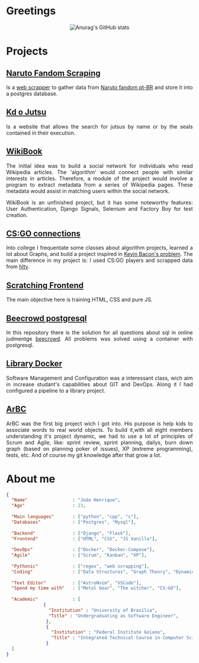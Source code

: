 # Greetings

<p align="center">

<img alt="Anurag's GitHub stats" src="https://github-readme-stats.vercel.app/api?username=JoaoHenrique12&show_icons=true&theme=tokyonight">

</p>

# Projects

## [Naruto Fandom Scraping](https://github.com/JoaoHenrique12/naruto_fandom_scraping)

<p align="justify" >
Is a <a href="https://en.wikipedia.org/wiki/Web_scraping">web scrapper</a> to gather data from 
<a href="https://naruto.fandom.com/pt-br/wiki/Categoria:Ninjutsu">Naruto fandom pt-BR</a> and 
store it into a postgres database. 
</p>

## [Kd o Jutsu](https://github.com/JoaoHenrique12/kd_o_jutsu)

<p align="justify" >
Is a website that allows the search for jutsus by name or by the seals contained in their execution.
</p>


## [WikiBook](https://github.com/JoaoHenrique12/WikiBook)
<p align="justify">
The initial idea was to build a social network for individuals who read Wikipedia articles. The 'algorithm' would connect people with similar interests in articles. Therefore, a module of the project would involve a program to extract metadata from a series of Wikipedia pages. These metadata would assist in matching users within the social network.
</p>

<p align="justify">
WikiBook is an unfinished project, but it has some noteworthy features: User Authentication, Django Signals, Selenium and Factory Boy for test creation.
</p>

## [CS:GO connections](https://github.com/projeto-de-algoritmos/Grafos1_csgo_connections)
<p align="justify">
Into college I frequentate some classes about algorithm projects, learned a lot about Graphs,
and build a project inspired in <a href="https://en.wikipedia.org/wiki/Six_Degrees_of_Kevin_Bacon">Kevin Bacon's problem</a>.
The main difference in my project is: I used CS:GO players and scrapped data from <a href="https://www.hltv.org/">hltv</a>.
</p>


## [Scratching Frontend](https://github.com/JoaoHenrique12/scratching_frontend)

The main objective here is training HTML, CSS and pure JS.


## [Beecrowd postgresql](https://github.com/JoaoHenrique12/beecrowd_postgresql)

<p align="justify">
In this repository there is the solution for all questions about sql in online judmentge 
<a href="https://www.beecrowd.com.br/judge/pt/problems/index/9">beecrowd</a>. All problems was solved
using a container with postgresql.
</p>

## [Library Docker](https://github.com/JoaoHenrique12/library_docker)

<p align="justify">
Software Management and Configuration was a interessant class, wich aim in increase studant's capabilities
about GIT and DevOps. Along it I had configured a pipeline to a library project. 
</p>


## [ArBC](https://github.com/fga-eps-mds/2019.2-ArBC)
<p align="justify">
ArBC was the first big project wich I got into. His purpose is help kids to associate words to real world objects.
To build it,with all eight members understanding it's project dynamic, we had to use a lot of principles of Scrum
and Agile, like: sprint review, sprint planning, dailys, burn down graph (based on planning poker of issues),
XP (extreme programming), tests, etc. And of course my git knowledge after that grow a lot.
</p>

# About me

```json
{
  "Name"                 : "João Henrique",
  "Age"                  : 23,
  
  "Main languages"       : ["python", "cpp", "c"],
  "Databases"            : ["Postgres", "Mysql"],
  
  "Backend"              : ["Django", "Flask"],
  "Frontend"             : ["HTML", "CSS", "JS Vanilla"],
  
  "DevOps"               : ["Docker", "Docker-Compose"],
  "Agile"                : ["Scrum", "Kanban", "XP"],
  
  "Pythonic"             : ["regex", "web scrapping"],
  "Coding"               : ["Data Structures", "Graph Theory", "Dynamic Programming", "Design Patterns"],
  
  "Text Editor"          : ["AstroNvim", "VSCode"],
  "Spend my time with"   : ["Metal Gear", "The witcher", "CS:GO"],
  
  "Academic"             : [
              {
                "Institution" : "University of Brasília",
                "Title" : "Undergraduating as Software Engineer",
               },
               {
                 "Institution" : "Federal Institute Goiano",
                 "Title" : "Integrated Technical Course in Computer Science with High School",
               }
  ]
}

```
